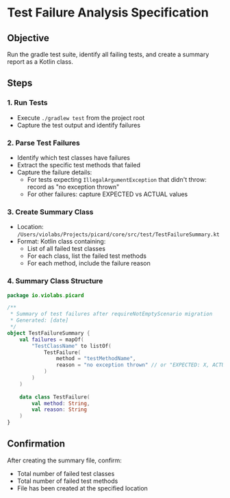 
# Test Failure Analysis Specification

## Objective
Run the gradle test suite, identify all failing tests, and create a summary report as a Kotlin class.

## Steps

### 1. Run Tests
- Execute `./gradlew test` from the project root
- Capture the test output and identify failures

### 2. Parse Test Failures
- Identify which test classes have failures
- Extract the specific test methods that failed
- Capture the failure details:
  - For tests expecting `IllegalArgumentException` that didn't throw: record as "no exception thrown"
  - For other failures: capture EXPECTED vs ACTUAL values

### 3. Create Summary Class
- Location: `/Users/violabs/Projects/picard/core/src/test/TestFailureSummary.kt`
- Format: Kotlin class containing:
  - List of all failed test classes
  - For each class, list the failed test methods
  - For each method, include the failure reason

### 4. Summary Class Structure
```kotlin
package io.violabs.picard

/**
 * Summary of test failures after requireNotEmptyScenario migration
 * Generated: [date]
 */
object TestFailureSummary {
    val failures = mapOf(
        "TestClassName" to listOf(
            TestFailure(
                method = "testMethodName",
                reason = "no exception thrown" // or "EXPECTED: X, ACTUAL: Y"
            )
        )
    )
    
    data class TestFailure(
        val method: String,
        val reason: String
    )
}
```

## Confirmation
After creating the summary file, confirm:
- Total number of failed test classes
- Total number of failed test methods
- File has been created at the specified location